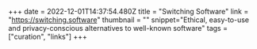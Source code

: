 +++
date = 2022-12-01T14:37:54.480Z
title = "Switching Software"
link = "https://switching.software"
thumbnail = ""
snippet="Ethical, easy-to-use and privacy-conscious alternatives to well-known software"
tags = ["curation", "links"]
+++
